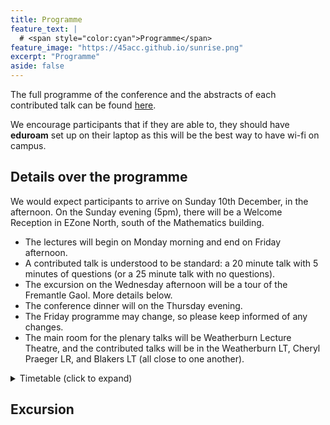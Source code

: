 ```yaml
---
title: Programme
feature_text: | 
  # <span style="color:cyan">Programme</span>
feature_image: "https://45acc.github.io/sunrise.png"
excerpt: "Programme"
aside: false
---
```


The full programme of the conference and the abstracts of each contributed talk can be found [here](45ACC_Abstracts_Booklet.pdf).

We encourage participants that if they are able to, they should have **eduroam** set up on their laptop as this will be the best way to have wi-fi on campus.

## Details over the programme

We would expect participants to arrive on Sunday 10th December, in the afternoon.
On the Sunday evening (5pm), there will be a Welcome Reception in EZone North, south of the Mathematics building.

- The lectures will begin on Monday morning and end on Friday afternoon.
- A contributed talk is understood to be standard: a 20 minute talk with 5 minutes of questions (or a 25 minute talk with no questions).
- The excursion on the Wednesday afternoon will be a tour of the Fremantle Gaol. More details below.
- The conference dinner will on the Thursday evening.
- The Friday programme may change, so please keep informed of any changes.
- The main room for the plenary talks will be Weatherburn Lecture Theatre, and the contributed talks will be in the Weatherburn LT, Cheryl Praeger LR, and Blakers LT (all close to one another).

<details>
<summary>Timetable (click to expand)</summary>

**Changes are in bold.**

### Sunday (evening), 10th December
Registration and Welcome Reception (EZone): 17:00 — 19:00.


## Monday 

                     **Weatherburn LT**      **Blakers LT**      **Praeger LR**
  ---------------- ---------------------- --------------------- -----------------
    8.00 -- 8.45        Registration                            
    8.45 -- 9.00      Opening address                           
                    (Prof Mark Reynolds)                        
   9.00 -- 10:00      *Gabriel Verret*                          
   10.00 -- 10.30       Morning tea                             
   10.30 -- 11.00          Chen\*               Bastida\*            Santos
   11.00 -- 11.30          Ding\*                Tangjai             Wang\*
   11.30 -- 12.00        Mitrović\*             Farooq\*              Yost
   12.00 -- 12.30        Dacaymat\*              Semple               Umar
   12.30 -- 14.30       Lunch break                             
   14.30 -- 15.30   *CMSA Prize Winner*                         
   15.30 -- 16.00      Afternoon tea                            
   16.00 -- 16.30          Basit               Bunjamin\*       
   16.30 -- 17.00         Liebenau             Mitchell\*       
   17.00 -- 17.30         Hasunuma         Lacaze-Masmonteil\*  

## Tuesday 

                    **Weatherburn LT**   **Blakers LT**   **Praeger LR**
  ---------------- -------------------- ---------------- -----------------
   9.00 -- 10:00      *Krystal Guo*                      
   10.00 -- 10.30      Morning tea                       
   10.30 -- 11.00    Hickingbotham\*        Briones      
   11.00 -- 11.30        Distel\*          Mammoliti     
   11.30 -- 12.00        Brettell           Ernst\*      
   12:00 -- 12:30          Wood            Klawuhn\*     
   12.30 -- 14.30      Lunch break                       
   14.30 -- 15.30     *Gary Greaves*                     
   15.30 -- 16.00     Afternoon tea                      
   16.00 -- 16.30        Allsop\*           Imamura      
   16.30 -- 17.00       Ghafari\*          Kawabuchi     
   17.00 -- 17.30        CMSA AGM                        

## Wednesday 

                    **Weatherburn LT**   **Blakers LT**   **Praeger LR**
  ---------------- -------------------- ---------------- -----------------
   9.00 -- 10:00     *André Kündgen*                     
   10.00 -- 10.30      Morning tea                       
   10.30 -- 11.00        Gentle\*            Lehner      
   11.00 -- 11.30        Syrotiuk           Hafidh\*        Gunasekara
   11.30 -- 12.00         Hirao              Maruta           Smith\*
   12.00 -- 12:30         Hawtin            Yasufuku           Li\*
   12.30 -- 14.00      Lunch break                       
   14.00 -- 17.00      *Excursion*                       

## Thursday 

                       **Weatherburn LT**      **Blakers LT**   **Praeger LR**
  ---------------- -------------------------- ---------------- ----------------
   9.00 -- 10:00         *Tibor Szabó*                         
   10.00 -- 10.30         Morning tea                          
   10.30 -- 11.00          Arumugam\*              Satake      
   11.00 -- 11.30            Miura                Zhang\*      
   11.30 -- 12.00             Lia                 Nenadov      
   12.00 -- 12.30           De Beule                           
   12.30 -- 14.30         Lunch break                          
   14.30 -- 15.30   *Geertrui Van de Voorde*                   
   15.30 -- 16.00        Afternoon tea                         
   16.00 -- 16.30            McKay                             
   16.30 -- 17.00           Colbourn                           
   17.00 -- 17.30           Wanless                            

18.30: Conference dinner (UniClub)\

## Friday

                    **Weatherburn LT**    **Blakers LT**
  ---------------- --------------------- ----------------
   9.00 -- 10:00       *Sara Davies*     
   10.00 -- 10.30       Morning tea      
   10.30 -- 11.00     Kaemawichanurat         Popiel
   11.00 -- 11.30        Greenhill           Freedman
   11.30 -- 12.00          Isaev             Lansdown
   12.00 -- 14.00       Lunch break      
   14.30 -- 15.30   *Padraig Ó Catháin*  
   15.30 -- 16.00      Afternoon tea     

</details>



## Excursion



